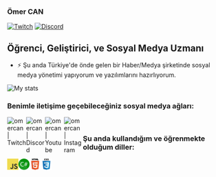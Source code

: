 
### Ömer CAN

[![Twitch](https://img.shields.io/badge/twitch-%239146FF.svg?&style=for-the-badge&logo=twitch&logoColor=white)][twitch]
[![Discord](https://img.shields.io/discord/329630273639809026?label=Discord&logo=Discord)][discord]

## Öğrenci, Geliştirici, ve Sosyal Medya Uzmanı

- ⚡ Şu anda Türkiye'de önde gelen bir Haber/Medya şirketinde sosyal medya yönetimi yapıyorum ve yazılımlarını hazırlıyorum.


![My stats](https://github-readme-stats.vercel.app/api?username=om3rcan&theme=dark&show_icons=true&count_private=true)

### Benimle iletişime geçebileceğiniz sosyal medya ağları:

[<img align="left" alt="omercan | Twitch" width="44px" src="https://img.icons8.com/fluent/2x/twitch.png" />][twitch]
[<img align="left" alt="omercan | Discord" width="44px" src="https://i.ibb.co/YtNhB1V/icons8-discord-new-logo-48.png" />][discord]
[<img align="left" alt="omercan | Youtube" width="44px" src="https://img.icons8.com/color/2x/youtube-play.png" />][youtube]
[<img align="left" alt="omercan | Instagram" width="44px" src="https://i.ibb.co/tz8skHM/icons8-instagram-48.png" />][instagram]

<br />

### Şu anda kullandığım ve öğrenmekte olduğum diller:

<img align="left" alt="JavaScript" width="26px" src="https://raw.githubusercontent.com/github/explore/80688e429a7d4ef2fca1e82350fe8e3517d3494d/topics/javascript/javascript.png" />
<img align="left" alt="C#" width="26px" src="https://raw.githubusercontent.com/github/explore/80688e429a7d4ef2fca1e82350fe8e3517d3494d/topics/csharp/csharp.png" />
<img align="left" alt="HTML5" width="26px" src="https://raw.githubusercontent.com/github/explore/80688e429a7d4ef2fca1e82350fe8e3517d3494d/topics/html/html.png" />
<img align="left" alt="CSS3" width="26px" src="https://raw.githubusercontent.com/github/explore/80688e429a7d4ef2fca1e82350fe8e3517d3494d/topics/css/css.png" />

<br />
<br />

[discord]: https://discord.gg/UA4hFK66mH
[instagram]: https://www.instagram.com/om3rcan/
[twitch]: https://www.twitch.tv/mahluklartv
[youtube]: https://www.youtube.com/Mahluklarcomtr
